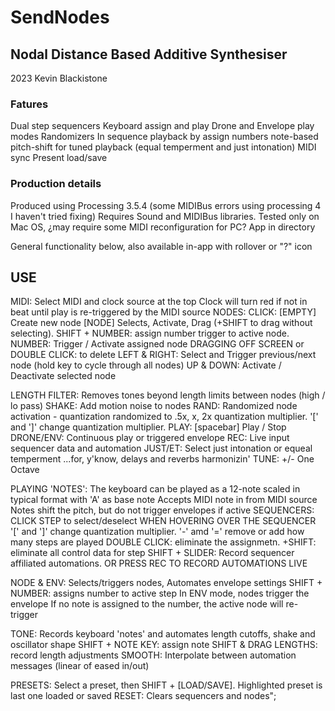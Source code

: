 # SendNodes
## Nodal Distance Based Additive Synthesiser
2023 Kevin Blackistone

### Fatures
Dual step sequencers
Keyboard assign and play
Drone and Envelope play modes
Randomizers
In sequence playback by assign numbers
note-based pitch-shift for tuned playback (equal temperment and just intonation)
MIDI sync
Present load/save

### Production details
Produced using Processing 3.5.4 (some MIDIBus errors using processing 4 I haven't tried fixing)
Requires Sound and MIDIBus libraries.
Tested only on Mac OS, ¿may require some MIDI reconfiguration for PC?
App in directory 

General functionality below, also available in-app with rollover or "?" icon

## USE
MIDI: Select MIDI and clock source at the top
      Clock will turn red if not in beat until play is re-triggered by the MIDI source
NODES: 
    CLICK: [EMPTY] Create new node    [NODE] Selects, Activate, Drag (+SHIFT to drag without selecting).
    SHIFT + NUMBER: assign number trigger to active node.
    NUMBER: Trigger / Activate assigned node
DRAGGING OFF SCREEN or DOUBLE CLICK: to delete
LEFT & RIGHT: Select and Trigger previous/next node (hold key to cycle through all nodes)
UP & DOWN: Activate / Deactivate selected node

LENGTH FILTER: Removes tones beyond length limits between nodes (high / lo pass)
SHAKE: Add motion noise to nodes
RAND: Randomized node activation - quantization randomized to .5x, x, 2x quantization multiplier.
    '[' and ']' change quantization multiplier.
PLAY: [spacebar] Play / Stop
DRONE/ENV: Continuous play or triggered envelope
REC: Live input sequencer data and automation 
JUST/ET: Select just intonation or equeal temperment ...for, y'know, delays and reverbs harmonizin'
TUNE: +/- One Octave

PLAYING 'NOTES': The keyboard can be played as a 12-note scaled in typical format with 'A' as base note
    Accepts MIDI note in from MIDI source
    Notes shift the pitch, but do not trigger envelopes if active
SEQUENCERS:
    CLICK STEP to select/deselect
    WHEN HOVERING OVER THE SEQUENCER
          '[' and ']' change quantization multiplier.
          '-' amd '=' remove or add how many steps are played
    DOUBLE CLICK: eliminate the assignmetn.
          +SHIFT: eliminate all control data for step
    SHIFT + SLIDER: Record sequencer affiliated automations.
    OR PRESS REC TO RECORD AUTOMATIONS LIVE

NODE & ENV: Selects/triggers nodes, Automates envelope settings
    SHIFT + NUMBER: assigns number to active step
    In ENV mode, nodes trigger the envelope
      If no note is assigned to the number, the active node will re-trigger

TONE: Records keyboard 'notes' and automates length cutoffs, shake and oscillator shape
    SHIFT + NOTE KEY: assign note
    SHIFT & DRAG LENGTHS: record length adjustments
    SMOOTH: Interpolate between automation messages (linear of eased in/out)

PRESETS: Select a preset, then SHIFT + [LOAD/SAVE]. Highlighted preset is last one loaded or saved
RESET: Clears sequencers and nodes";
